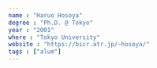 ```yaml
---
name : "Haruo Hosoya"
degree : "Ph.D. @ Tokyo"
year : "2001"
where : "Tokyo University"
website : "https://bicr.atr.jp/~hosoya/"
tags : ["alum"]
---
```

